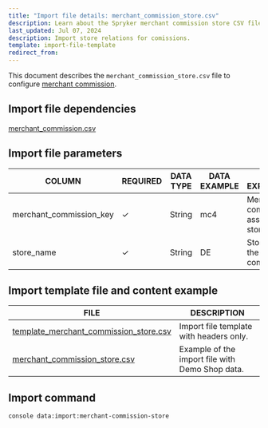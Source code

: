 ```yaml
---
title: "Import file details: merchant_commission_store.csv"
description: Learn about the Spryker merchant commission store CSV file and how to configure commisions within your Spryker Marketplace project.
last_updated: Jul 07, 2024
description: Import store relations for comissions.
template: import-file-template
redirect_from:
---
```


This document describes the `merchant_commission_store.csv` file to configure [merchant commission](/docs/pbc/all/merchant-management/{{page.version}}/marketplace/marketplace-merchant-commission-feature-overview.html).

## Import file dependencies

[merchant_commission.csv](/docs/pbc/all/merchant-management/{{page.version}}/marketplace/import-and-export-data/merchant-commission/import-file-details-merchant-comission.csv.html)

## Import file parameters

| COLUMN                  | REQUIRED | DATA TYPE | DATA EXAMPLE | DATA EXPLANATION                       |
|-------------------------|----------|-----------|--------------|----------------------------------------|
| merchant_commission_key | ✓        | String    | mc4          | Merchant commission to assign to the store. |
| store_name              | ✓        | String    | DE           | Store to assign the commission to.                     |

## Import template file and content example

| FILE       | DESCRIPTION     |
| ---------------------------------- | --------------------------- |
| [template_merchant_commission_store.csv](https://spryker.s3.eu-central-1.amazonaws.com/docs/pbc/all/merchant-management/marketplace/import-and-export-data/merchant-commission/import-file-details-merchant_commission_store.csv.md/template_merchant_commission_store.csv) | Import file template with headers only.         |
| [merchant_commission_store.csv](https://spryker.s3.eu-central-1.amazonaws.com/docs/pbc/all/merchant-management/marketplace/import-and-export-data/merchant-commission/import-file-details-merchant_commission_store.csv.md/merchant_commission_store.csv) | Example of the import file with Demo Shop data. |


## Import command

```bash
console data:import:merchant-commission-store
```
